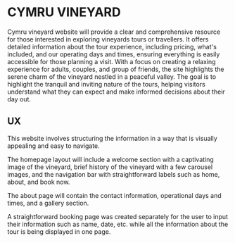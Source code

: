 # CYMRU VINEYARD

Cymru vineyard website will provide a clear and comprehensive resource for those interested in exploring vineyards tours or travellers. It offers detailed information about the tour experience, including pricing, what's included, and our operating days and times, ensuring everything is easily accessible for those planning a visit. With a focus on creating a relaxing experience for adults, couples, and group of friends, the site highlights the serene charm of the vineyard nestled in a peaceful valley. The goal is to highlight the tranquil and inviting nature of the tours, helping visitors understand what they can expect and make informed decisions about their day out.


## UX

This website involves structuring the information in a way that is visually appealing and easy to navigate.

The homepage layout will include a welcome section with a captivating image of the vineyard, brief history of the vineyard with a few carousel images, and the navigation bar with straightforward labels such as home, about, and book now.

The about page will contain the contact information, operational days and times, and a gallery section.

A straightforward booking page was created separately for the user to input their information such as name, date, etc. while all the information about the tour is being displayed in one page.